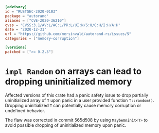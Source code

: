 ```toml
[advisory]
id = "RUSTSEC-2020-0103"
package = "autorand"
aliases = ["CVE-2020-36210"]
cvss = "CVSS:3.1/AV:L/AC:L/PR:L/UI:N/S:U/C:H/I:H/A:H"
date = "2020-12-31"
url = "https://github.com/mersinvald/autorand-rs/issues/5"
categories = ["memory-corruption"]

[versions]
patched = [">= 0.2.3"]
```

# `impl Random` on arrays can lead to dropping uninitialized memory

Affected versions of this crate had a panic safety issue to drop partially uninitialized array of `T` upon panic in a user provided function `T::random()`. Dropping uninitialized `T` can potentially cause memory corruption or undefined behavior.

The flaw was corrected in commit 565d508 by using `MaybeUninit<T>` to avoid possible dropping of uninitialized memory upon panic.
